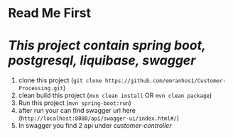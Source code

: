 # Read Me First

# *This project contain spring boot, postgresql, liquibase, swagger*
1. clone this project  (```git clone https://github.com/emranhos1/Customer-Processing.git```)
2. clean build this project (```mvn clean install``` OR ```mvn clean package```)
3. Run this project (```mvn spring-boot:run```)
4. after run your can find swagger url here (```http://localhost:8080/api/swagger-ui/index.html#/```)
5. In swagger you find 2 api under *customer-controller*
